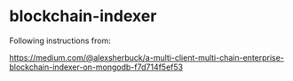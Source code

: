 # blockchain-indexer

Following instructions from:

https://medium.com/@alexsherbuck/a-multi-client-multi-chain-enterprise-blockchain-indexer-on-mongodb-f7d714f5ef53
